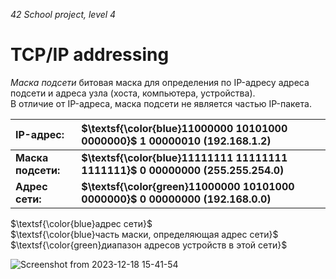 _42 School project, level 4_

# TCP/IP addressing
_Маска подсети_ битовая маска для определения по IP-адресу адреса подсети и адреса узла (хоста, компьютера, устройства).  
В отличие от IP-адреса, маска подсети не является частью IP-пакета.  

| **IP-адрес:**       | **$\textsf{\color{blue}11000000 10101000 0000000}$ 1 00000010 (192.168.1.2)**    |
|:--------------------|:----------------------------------------------------------------------------------|
| **Маска подсети:**  | **$\textsf{\color{blue}11111111 11111111 1111111}$ 0 00000000 (255.255.254.0)**  |
| **Адрес сети:**     | **$\textsf{\color{green}11000000 10101000 0000000}$ 0 00000000 (192.168.0.0)**    |

$\textsf{\color{blue}адрес сети}$  
$\textsf{\color{blue}часть маски, определяющая адрес сети}$  
$\textsf{\color{green}диапазон адресов устройств в этой сети}$  

![Screenshot from 2023-12-18 15-41-54](https://github.com/akostrik/net_practice/assets/22834202/429cb593-9681-44fd-bed8-f5629d8e2100)
